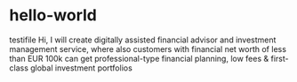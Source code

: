 # hello-world
testifile
Hi, I will create digitally assisted financial advisor and investment management service, where also customers with financial net worth of less than EUR 100k can get professional-type financial planning, low fees & first-class global investment portfolios  
